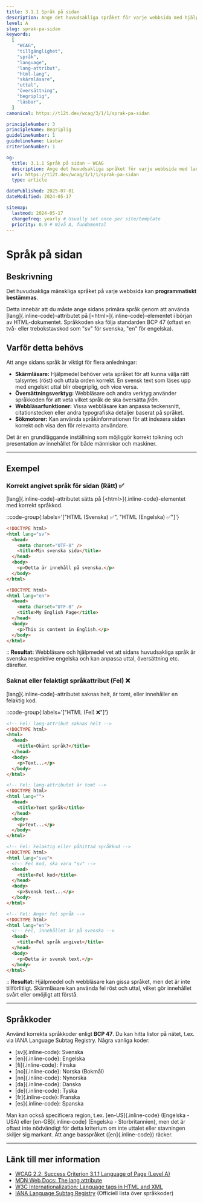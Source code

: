 ```yaml
---
title: 3.1.1 Språk på sidan
description: Ange det huvudsakliga språket för varje webbsida med hjälp av lang-attributet.
level: A
slug: sprak-pa-sidan
keywords:
  [
    "WCAG",
    "tillgänglighet",
    "språk",
    "language",
    "lang-attribut",
    "html-lang",
    "skärmläsare",
    "uttal",
    "översättning",
    "begriplig",
    "läsbar",
  ]
canonical: https://t12t.dev/wcag/3/1/1/sprak-pa-sidan

principleNumber: 3
principleName: Begriplig
guidelineNumber: 1
guidelineName: Läsbar
criterionNumber: 1

og:
  title: 3.1.1 Språk på sidan – WCAG
  description: Ange det huvudsakliga språket för varje webbsida med lang-attributet.
  url: https://t12t.dev/wcag/3/1/1/sprak-pa-sidan
  type: article

datePublished: 2025-07-01
dateModified: 2024-05-17

sitemap:
  lastmod: 2024-05-17
  changefreq: yearly # Usually set once per site/template
  priority: 0.9 # Nivå A, fundamental
---
```


# Språk på sidan

## Beskrivning

Det huvudsakliga mänskliga språket på varje webbsida kan **programmatiskt bestämmas**.

Detta innebär att du måste ange sidans primära språk genom att använda [lang]{.inline-code}-attributet på [\<html\>]{.inline-code}-elementet i början av HTML-dokumentet. Språkkoden ska följa standarden BCP 47 (oftast en två- eller trebokstavskod som "sv" för svenska, "en" för engelska).

## Varför detta behövs

Att ange sidans språk är viktigt för flera anledningar:

- **Skärmläsare:** Hjälpmedel behöver veta språket för att kunna välja rätt talsyntes (röst) och uttala orden korrekt. En svensk text som läses upp med engelskt uttal blir obegriplig, och vice versa.
- **Översättningsverktyg:** Webbläsare och andra verktyg använder språkkoden för att veta vilket språk de ska översätta _från_.
- **Webbläsarfunktioner:** Vissa webbläsare kan anpassa teckensnitt, citationstecken eller andra typografiska detaljer baserat på språket.
- **Sökmotorer:** Kan använda språkinformationen för att indexera sidan korrekt och visa den för relevanta användare.

Det är en grundläggande inställning som möjliggör korrekt tolkning och presentation av innehållet för både människor och maskiner.

---

## Exempel

### Korrekt angivet språk för sidan (Rätt) ✅

[lang]{.inline-code}-attributet sätts på [\<html\>]{.inline-code}-elementet med korrekt språkkod.

::code-group{:labels='["HTML (Svenska) ✅", "HTML (Engelska) ✅"]'}

```html {2} showLineNumbers
<!DOCTYPE html>
<html lang="sv">
  <head>
    <meta charset="UTF-8" />
    <title>Min svenska sida</title>
  </head>
  <body>
    <p>Detta är innehåll på svenska.</p>
  </body>
</html>
```

```html {2} showLineNumbers
<!DOCTYPE html>
<html lang="en">
  <head>
    <meta charset="UTF-8" />
    <title>My English Page</title>
  </head>
  <body>
    <p>This is content in English.</p>
  </body>
</html>
```

::
**Resultat:** Webbläsare och hjälpmedel vet att sidans huvudsakliga språk är svenska respektive engelska och kan anpassa uttal, översättning etc. därefter.

### Saknat eller felaktigt språkattribut (Fel) ❌

[lang]{.inline-code}-attributet saknas helt, är tomt, eller innehåller en felaktig kod.

::code-group{:labels='["HTML (Fel) ❌"]'}

```html showLineNumbers
<!-- Fel: lang-attribut saknas helt -->
<!DOCTYPE html>
<html>
  <head>
    <title>Okänt språk?</title>
  </head>
  <body>
    <p>Text...</p>
  </body>
</html>

<!-- Fel: lang-attributet är tomt -->
<!DOCTYPE html>
<html lang="">
  <head>
    <title>Tomt språk</title>
  </head>
  <body>
    <p>Text...</p>
  </body>
</html>

<!-- Fel: Felaktig eller påhittad språkkod -->
<!DOCTYPE html>
<html lang="sve">
  <!-- Fel kod, ska vara "sv" -->
  <head>
    <title>Fel kod</title>
  </head>
  <body>
    <p>Svensk text...</p>
  </body>
</html>

<!-- Fel: Anger fel språk -->
<!DOCTYPE html>
<html lang="en">
  <!-- Fel, innehållet är på svenska -->
  <head>
    <title>Fel språk angivet</title>
  </head>
  <body>
    <p>Detta är svensk text.</p>
  </body>
</html>
```

::
**Resultat:** Hjälpmedel och webbläsare kan gissa språket, men det är inte tillförlitligt. Skärmläsare kan använda fel röst och uttal, vilket gör innehållet svårt eller omöjligt att förstå.

---

## Språkkoder

Använd korrekta språkkoder enligt **BCP 47**. Du kan hitta listor på nätet, t.ex. via IANA Language Subtag Registry. Några vanliga koder:

- [sv]{.inline-code}: Svenska
- [en]{.inline-code}: Engelska
- [fi]{.inline-code}: Finska
- [no]{.inline-code}: Norska (Bokmål)
- [nn]{.inline-code}: Nynorska
- [da]{.inline-code}: Danska
- [de]{.inline-code}: Tyska
- [fr]{.inline-code}: Franska
- [es]{.inline-code}: Spanska

Man kan också specificera region, t.ex. [en-US]{.inline-code} (Engelska - USA) eller [en-GB]{.inline-code} (Engelska - Storbritannien), men det är oftast inte nödvändigt för detta kriterium om inte uttalet eller stavningen skiljer sig markant. Att ange basspråket ([en]{.inline-code}) räcker.

---

## Länk till mer information

- [WCAG 2.2: Success Criterion 3.1.1 Language of Page (Level A)](https://www.w3.org/WAI/WCAG22/Understanding/language-of-page.html)
- [MDN Web Docs: The lang attribute](https://developer.mozilla.org/en-US/docs/Web/HTML/Global_attributes/lang)
- [W3C Internationalization: Language tags in HTML and XML](https://www.w3.org/International/articles/language-tags/)
- [IANA Language Subtag Registry](https://www.iana.org/assignments/language-subtag-registry/language-subtag-registry) (Officiell lista över språkkoder)
